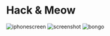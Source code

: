 # Hack & Meow
> 

![iphonescreen](https://image.ibb.co/i51gW9/photo-2018-10-14-08-32-34.jpg)
![screenshot](https://image.ibb.co/eejJB9/photo-2018-10-14-08-32-45.jpg)
![bongo](https://thumbs.gfycat.com/FamousMiserableFreshwatereel-size_restricted.gif)
